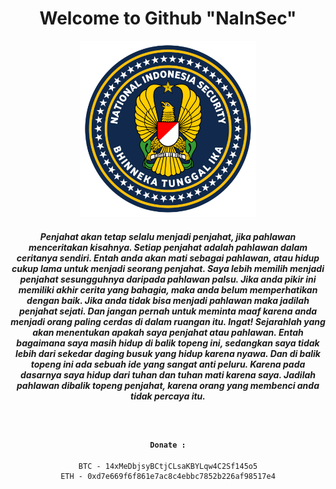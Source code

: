 <div align="center" style="text-align:center">
 <h1>Welcome to Github "NaInSec"</h1>

<img width="56%" height="38%" src="20240210_202718.png">

<h5>Penjahat akan tetap selalu menjadi penjahat, jika pahlawan menceritakan kisahnya. Setiap penjahat adalah pahlawan dalam ceritanya sendiri. Entah anda akan mati sebagai pahlawan, atau hidup cukup lama untuk menjadi seorang penjahat. Saya lebih memilih menjadi penjahat sesungguhnya daripada pahlawan palsu. Jika anda pikir ini memiliki akhir cerita yang bahagia, maka anda belum memperhatikan dengan baik. Jika anda tidak bisa menjadi pahlawan maka jadilah penjahat sejati. Dan jangan pernah untuk meminta maaf karena anda menjadi orang paling cerdas di dalam ruangan itu. Ingat! Sejarahlah yang akan menentukan apakah saya penjahat atau pahlawan. Entah bagaimana saya masih hidup di balik topeng ini, sedangkan saya tidak lebih dari sekedar daging busuk yang hidup karena nyawa. Dan di balik topeng ini ada sebuah ide yang sangat anti peluru. Karena pada dasarnya saya hidup dari tuhan dan tuhan mati karena saya. Jadilah pahlawan dibalik topeng penjahat, karena orang yang membenci anda tidak percaya itu.</h5>

<br>

#### `Donate :`
```
BTC - 14xMeDbjsyBCtjCLsaKBYLqw4C2Sf145o5
ETH - 0xd7e669f6f861e7ac8c4ebbc7852b226af98517e4
```
